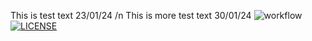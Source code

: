 This is test text 23/01/24 /n
This is more test text 30/01/24
![workflow](https://github.com/callum-sim/sem/actions/workflows/main.yml/badge.svg)
[![LICENSE](https://img.shields.io/github/license/callum-sim/sem.svg?style=flat-square)](https://github.com/callum-sim/sem/blob/master/LICENSE)